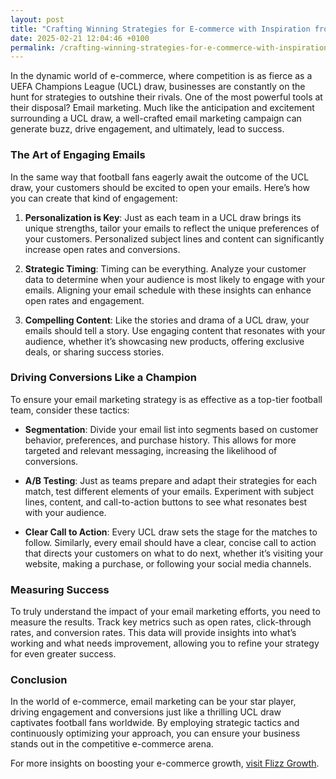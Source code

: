 ```yaml
---
layout: post
title: "Crafting Winning Strategies for E-commerce with Inspiration from the UCL Draw"
date: 2025-02-21 12:04:46 +0100
permalink: /crafting-winning-strategies-for-e-commerce-with-inspiration-from-the-ucl-draw/
---
```



In the dynamic world of e-commerce, where competition is as fierce as a UEFA Champions League (UCL) draw, businesses are constantly on the hunt for strategies to outshine their rivals. One of the most powerful tools at their disposal? Email marketing. Much like the anticipation and excitement surrounding a UCL draw, a well-crafted email marketing campaign can generate buzz, drive engagement, and ultimately, lead to success.

### The Art of Engaging Emails

In the same way that football fans eagerly await the outcome of the UCL draw, your customers should be excited to open your emails. Here’s how you can create that kind of engagement:

1. **Personalization is Key**: Just as each team in a UCL draw brings its unique strengths, tailor your emails to reflect the unique preferences of your customers. Personalized subject lines and content can significantly increase open rates and conversions.

2. **Strategic Timing**: Timing can be everything. Analyze your customer data to determine when your audience is most likely to engage with your emails. Aligning your email schedule with these insights can enhance open rates and engagement.

3. **Compelling Content**: Like the stories and drama of a UCL draw, your emails should tell a story. Use engaging content that resonates with your audience, whether it’s showcasing new products, offering exclusive deals, or sharing success stories.

### Driving Conversions Like a Champion

To ensure your email marketing strategy is as effective as a top-tier football team, consider these tactics:

- **Segmentation**: Divide your email list into segments based on customer behavior, preferences, and purchase history. This allows for more targeted and relevant messaging, increasing the likelihood of conversions.

- **A/B Testing**: Just as teams prepare and adapt their strategies for each match, test different elements of your emails. Experiment with subject lines, content, and call-to-action buttons to see what resonates best with your audience.

- **Clear Call to Action**: Every UCL draw sets the stage for the matches to follow. Similarly, every email should have a clear, concise call to action that directs your customers on what to do next, whether it’s visiting your website, making a purchase, or following your social media channels.

### Measuring Success

To truly understand the impact of your email marketing efforts, you need to measure the results. Track key metrics such as open rates, click-through rates, and conversion rates. This data will provide insights into what’s working and what needs improvement, allowing you to refine your strategy for even greater success.

### Conclusion

In the world of e-commerce, email marketing can be your star player, driving engagement and conversions just like a thrilling UCL draw captivates football fans worldwide. By employing strategic tactics and continuously optimizing your approach, you can ensure your business stands out in the competitive e-commerce arena.

For more insights on boosting your e-commerce growth, [visit Flizz Growth](https://flizzgrowth.com).
